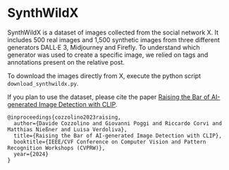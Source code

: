 # SynthWildX

SynthWildX is a dataset of images collected from the social network X.
It includes 500 real images and 1,500 synthetic images from three different generators DALL·E 3, Midjourney and Firefly.
To understand which generator was used to create a specific image, we relied on tags and annotations present on the relative post.

To download the images directly from X, execute the python script `download_synthwildx.py`.

If you plan to use the dataset, please cite the paper [Raising the Bar of AI-generated Image Detection with CLIP](https://arxiv.org/abs/2312.00195).


```
@inproceedings{cozzolino2023raising,
  author={Davide Cozzolino and Giovanni Poggi and Riccardo Corvi and Matthias Nießner and Luisa Verdoliva},
  title={Raising the Bar of AI-generated Image Detection with CLIP}, 
  booktitle={IEEE/CVF Conference on Computer Vision and Pattern Recognition Workshops (CVPRW)},
  year={2024}
}
```